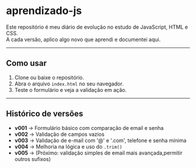 # aprendizado-js 

Este repositório é meu diário de evolução no estudo de JavaScript, HTML e CSS.  
A cada versão, aplico algo novo que aprendi e documentei aqui.

---

## Como usar
1. Clone ou baixe o repositório.
2. Abra o arquivo `index.html` no seu navegador.
3. Teste o formulário e veja a validação em ação.

---

## Histórico de versões

- **v001** → Formulário básico com comparação de email e senha  
- **v002** → Validação de campos vazios  
- **v003** → Validação de e-mail com '@' e '.com', telefone e senha mínima  
- **v004** → Melhoria na lógica e uso do `.trim()`  
- **v005** → (Próximo: validação simples de email mais avançada,permitir outros sufixos)
